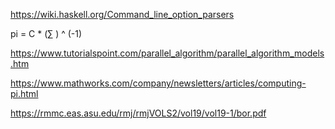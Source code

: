 https://wiki.haskell.org/Command_line_option_parsers


pi = C * (∑ ) ^ (-1)


https://www.tutorialspoint.com/parallel_algorithm/parallel_algorithm_models.htm

https://www.mathworks.com/company/newsletters/articles/computing-pi.html

https://rmmc.eas.asu.edu/rmj/rmjVOLS2/vol19/vol19-1/bor.pdf
